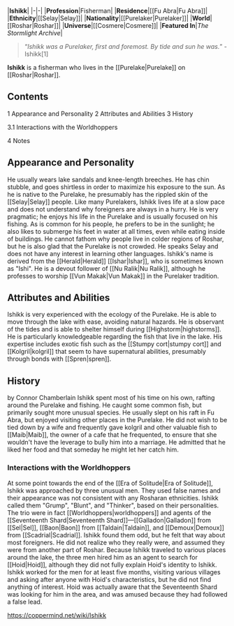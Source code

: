 |**Ishikk**|
|-|-|
|**Profession**|Fisherman|
|**Residence**|[[Fu Abra\|Fu Abra]]|
|**Ethnicity**|[[Selay\|Selay]]|
|**Nationality**|[[Purelaker\|Purelaker]]|
|**World**|[[Roshar\|Roshar]]|
|**Universe**|[[Cosmere\|Cosmere]]|
|**Featured In**|*The Stormlight Archive*|

>“*Ishikk was a Purelaker, first and foremost. By tide and sun he was.*”
\-Ishikk[1]


**Ishikk** is a fisherman who lives in the [[Purelake\|Purelake]] on [[Roshar\|Roshar]].

## Contents

1 Appearance and Personality
2 Attributes and Abilities
3 History

3.1 Interactions with the Worldhoppers


4 Notes


## Appearance and Personality
He usually wears lake sandals and knee-length breeches. He has chin stubble, and goes shirtless in order to maximize his exposure to the sun. As he is native to the Purelake, he presumably has the rippled skin of the [[Selay\|Selay]] people.
Like many Purelakers, Ishikk lives life at a slow pace and does not understand why foreigners are always in a hurry. He is very pragmatic; he enjoys his life in the Purelake and is usually focused on his fishing. As is common for his people, he prefers to be in the sunlight; he also likes to submerge his feet in water at all times, even while eating inside of buildings. He cannot fathom why people live in colder regions of Roshar, but he is also glad that the Purelake is not crowded. He speaks Selay and does not have any interest in learning other languages.
Ishikk's name is derived from the [[Herald\|Herald]] [[Ishar\|Ishar]], who is sometimes known as "Ishi". He is a devout follower of [[Nu Ralik\|Nu Ralik]], although he professes to worship [[Vun Makak\|Vun Makak]] in the Purelaker tradition.

## Attributes and Abilities
Ishikk is very experienced with the ecology of the Purelake. He is able to move through the lake with ease, avoiding natural hazards. He is observant of the tides and is able to shelter himself during [[Highstorm\|highstorms]]. He is particularly knowledgeable regarding the fish that live in the lake. His expertise includes exotic fish such as the [[Stumpy cort\|stumpy cort]] and [[Kolgril\|kolgril]] that seem to have supernatural abilities, presumably through bonds with [[Spren\|spren]].

## History
 by  Connor Chamberlain 
Ishikk spent most of his time on his own, rafting around the Purelake and fishing. He caught some common fish, but primarily sought more unusual species. He usually slept on his raft in Fu Abra, but enjoyed visiting other places in the Purelake. He did not wish to be tied down by a wife and frequently gave kolgril and other valuable fish to [[Maib\|Maib]], the owner of a cafe that he frequented, to ensure that she wouldn't have the leverage to bully him into a marriage. He admitted that he liked her food and that someday he might let her catch him.

### Interactions with the Worldhoppers
At some point towards the end of the [[Era of Solitude\|Era of Solitude]], Ishikk was approached by three unusual men. They used false names and their appearance was not consistent with any Rosharan ethnicities. Ishikk called them "Grump", "Blunt", and "Thinker", based on their personalities. The trio were in fact [[Worldhoppers\|worldhoppers]] and agents of the [[Seventeenth Shard\|Seventeenth Shard]]—[[Galladon\|Galladon]] from [[Sel\|Sel]], [[Baon\|Baon]] from [[Taldain\|Taldain]], and [[Demoux\|Demoux]] from [[Scadrial\|Scadrial]]. Ishikk found them odd, but he felt that way about most foreigners. He did not realize who they really were, and assumed they were from another part of Roshar.
Because Ishikk traveled to various places around the lake, the three men hired him as an agent to search for [[Hoid\|Hoid]], although they did not fully explain Hoid's identity to Ishikk. Ishikk worked for the men for at least five months, visiting various villages and asking after anyone with Hoid's characteristics, but he did not find anything of interest. Hoid was actually aware that the Seventeenth Shard was looking for him in the area, and was amused because they had followed a false lead.



https://coppermind.net/wiki/Ishikk